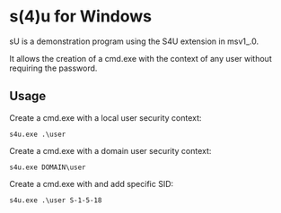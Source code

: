 # s(4)u for Windows #

sU is a demonstration program using the S4U extension in msv1_.0.

It allows the creation of a cmd.exe with the context of any user without requiring the password.

## Usage ##

Create a cmd.exe with a local user security context:


    s4u.exe .\user


Create a cmd.exe with a domain user security context:

    s4u.exe DOMAIN\user

Create a cmd.exe with and add specific SID:

    s4u.exe .\user S-1-5-18